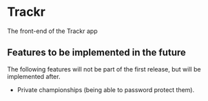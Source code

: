 # Trackr
The front-end of the Trackr app

## Features to be implemented in the future
The following features will not be part of the first release, but will be implemented after.

- Private championships (being able to password protect them).
